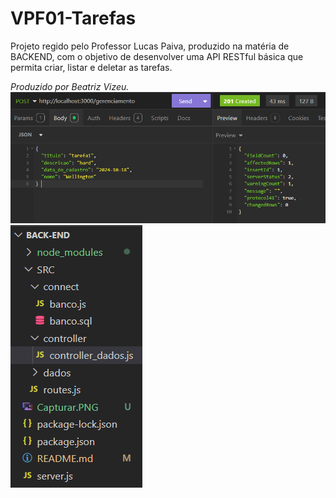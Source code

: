 # VPF01-Tarefas

Projeto regido pelo Professor Lucas Paiva, produzido na matéria de BACKEND, com o objetivo de desenvolver uma API RESTful básica que permita criar, listar e deletar as tarefas.

_Produzido por Beatriz Vizeu._
![insomnia](./Capturar.PNG)
![programação](./Captura1.PNG)